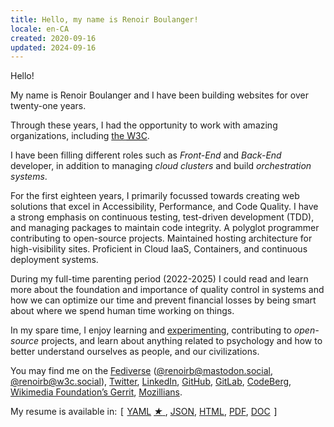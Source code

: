 ```yaml
---
title: Hello, my name is Renoir Boulanger!
locale: en-CA
created: 2020-09-16
updated: 2024-09-16
---
```


Hello!

My name is <span itemprop="givenName">Renoir</span>
<span itemprop="familyName">Boulanger</span> and I have been building websites
for over <data value="21">twenty-one</data> years.

Through these years, I had the opportunity to work with amazing organizations,
including [the <abbr title="World Wide Web Consortium">W3C</abbr>][time-w3c].

I have been filling different roles such as _Front-End_ and _Back-End_
developer, in addition to managing _cloud clusters_ and build _orchestration
systems_.

For the first <data value="18">eighteen</data> years, I primarily focussed
towards creating web solutions that excel in Accessibility, Performance, and
Code Quality. I have a strong emphasis on continuous testing, test-driven
development (TDD), and managing packages to maintain code integrity. A polyglot
programmer contributing to open-source projects. Maintained hosting architecture
for high-visibility sites. Proficient in Cloud IaaS, Containers, and continuous
deployment systems.

During my full-time parenting period (2022-2025) I could read and learn more
about the foundation and importance of quality control in systems and how we can
optimize our time and prevent financial losses by being smart about where we
spend human time working on things.

In my spare time, I enjoy learning and [experimenting][experimenting],
contributing to _open-source_ projects, and learn about anything related to
psychology and how to better understand ourselves as people, and our
civilizations.

You may find me on the [Fediverse](https://en.wikipedia.org/wiki/Fediverse)
(<a rel="me" target="_blank" href="https://mastodon.social/@renoirb">@renoirb@mastodon.social</a>,
<a rel="me"  target="_blank" href="https://w3c.social/@renoirb">@renoirb@w3c.social</a>),
[Twitter][twitter], [LinkedIn][linkedin], [GitHub][github], [GitLab][gitlab],
[CodeBerg][codeberg], [Wikimedia Foundation’s Gerrit][wmf-gerrit],
[Mozillians][mozillians].

 <p id="resume" class="is-fe-pulse fe-pulse-w-pause">
  My resume is available in:
  <tt>[</tt>
  <a
    href="https://renoirboulanger.com/resume/as-code"
    >YAML</a
  >
  <a href="https://gist.github.com/renoirb/65fccabc7dea76fea70dccb14077ab0d#gistcomment-3010170">
    <span title="Canonical version as a GitHub Gist for jsonresume.org registry"><i aria-hidden>★</i></span>
  </a>,
  <a
    href="https://gist.githubusercontent.com/renoirb/65fccabc7dea76fea70dccb14077ab0d/raw/resume.json"
    >JSON</a
  >,
  <a
    href="https://registry.jsonresume.org/renoirb"
    title="on JSONResume.org registry"
    >HTML</a
  >,
  <!--a href="https://github.com/renoirb/site/raw/2020/static/files/resume/Resume-Renoir-Boulanger.pdf">PDF</a>,-->
  <a
    href="https://renoirboulanger.com/files/resume/Resume-Renoir-Boulanger.pdf"
    download
    title="Adobe Acrobat Portable Document Format"
    >PDF</a
  >,
  <a
    href="https://renoirboulanger.com/files/resume/Resume-Renoir-Boulanger.doc"
    download
    title="Microsoft Word Document format"
    >DOC</a
  >
  <tt>]</tt>
</p>

[experimenting]:
  https://github.com/renoirb?tab=repositories&q=experiment
  'Renoir’s experiments on GitHub'
[time-w3c]: /blog/2015/07/leaving-w3c
[twitter]: https://twitter.com/renoirb '@renoirb on Twitter'
[linkedin]: https://linkedin.com/in/renoirb
[github]: https://github.com/renoirb '@renoirb on GitHub'
[gitlab]: https://gitlab.com/renoirb '@renoirb on GitLab'
[codeberg]: https://codeberg.org/renoirb '@renoirb on CodeBerg.org'
[wmf-gerrit]:
  https://gerrit.wikimedia.org/r/#/q/owner:%22Renoirb+%253Crenoir%2540w3.org%253E%22,n,z
  'Renoir’s commits made to Wikipedia'
[mozillians]: (https://mozillians.org/en-US/u/renoirb/)
